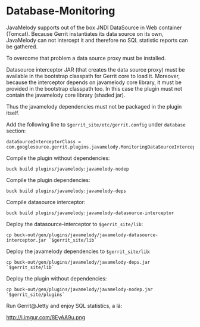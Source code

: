 Database-Monitoring
===================

JavaMelody supports out of the box JNDI DataSource in Web container (Tomcat).
Because Gerrit instantiates its data source on its own, JavaMelody can not
intercept it and therefore no SQL statistic reports can be gathered.

To overcome that problem a data source proxy must be installed.

Datasource interceptor JAR (that creates the data source proxy) must be
available in the bootstrap classpath for Gerrit core to load it. Moreover,
because the interceptor depends on javamelody core library, it must be
provided in the bootstrap classpath too. In this case the plugin must
not contain the javamelody core library (shaded jar).

Thus the javamelody dependencies must not be packaged in the plugin itself.

Add the following line to `$gerrit_site/etc/gerrit.config` under `database` section:

```
dataSourceInterceptorClass = com.googlesource.gerrit.plugins.javamelody.MonitoringDataSourceInterceptor
```

Compile the plugin without dependencies:

```
buck build plugins/javamelody:javamelody-nodep
```

Compile the plugin dependencies:

```
buck build plugins/javamelody:javamelody-deps
```

Compile datasource interceptor:

```
buck build plugins/javamelody:javamelody-datasource-interceptor
```

Deploy the datasource-interceptor to `$gerrit_site/lib`:

```
cp buck-out/gen/plugins/javamelody/javamelody-datasource-interceptor.jar `$gerrit_site/lib`
```

Deploy the javamelody dependencies to `$gerrit_site/lib`:

```
cp buck-out/gen/plugins/javamelody/javamelody-deps.jar `$gerrit_site/lib`
```

Deploy the plugin without dependencies:

```
cp buck-out/gen/plugins/javamelody/javamelody-nodep.jar `$gerrit_site/plugins`
```

Run Gerrit@Jetty and enjoy SQL statistics, a lá:

http://i.imgur.com/8EyAA9u.png
